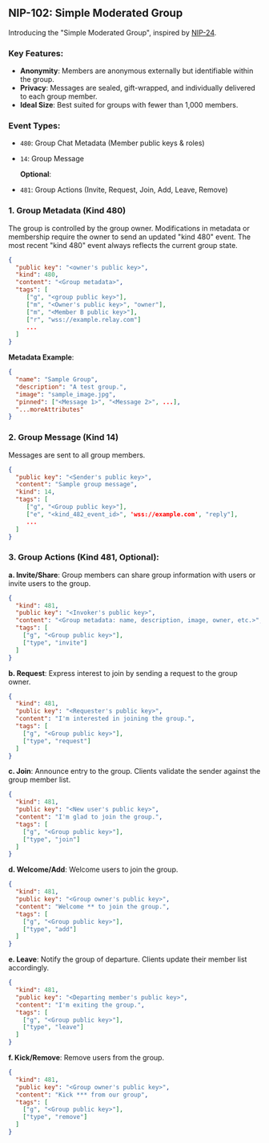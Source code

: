 ## **NIP-102: Simple Moderated Group**

Introducing the "Simple Moderated Group", inspired by [NIP-24](https://github.com/vitorpamplona/nips/blob/sealed-dms/24.md).

### **Key Features**:
- **Anonymity**: Members are anonymous externally but identifiable within the group.
- **Privacy**: Messages are sealed, gift-wrapped, and individually delivered to each group member.
- **Ideal Size**: Best suited for groups with fewer than 1,000 members.

### **Event Types**:
- `480`: Group Chat Metadata (Member public keys & roles)
- `14`: Group Message 
  
  **Optional**:
- `481`: Group Actions (Invite, Request, Join, Add, Leave, Remove)

### **1. Group Metadata (Kind 480)**

The group is controlled by the group owner. Modifications in metadata or membership require the owner to send an updated "kind 480" event. The most recent "kind 480" event always reflects the current group state.

```json
{
  "public key": "<owner's public key>",
  "kind": 480,
  "content": "<Group metadata>",
  "tags": [
     ["g", "<group public key>"],
     ["m", "<Owner's public key>", "owner"],
     ["m", "<Member B public key>"],
     ["r", "wss://example.relay.com"]
     ...
  ]
}
```

**Metadata Example**:

```json
{  
  "name": "Sample Group", 
  "description": "A test group.", 
  "image": "sample_image.jpg",
  "pinned": ["<Message 1>", "<Message 2>", ...],
  "...moreAttributes"
}
```

### **2. Group Message (Kind 14)**

Messages are sent to all group members.

```json
{
  "public key": "<Sender's public key>",
  "content": "Sample group message",
  "kind": 14,
  "tags": [
     ["g", "<Group public key>"],
     ["e", "<kind_482_event_id>", 'wss://example.com', "reply"],
     ...
  ]
}
```

### **3. Group Actions (Kind 481, Optional)**:

**a. Invite/Share**: 
Group members can share group information with users or invite users to the group.

```json
{
  "kind": 481,
  "public key": "<Invoker's public key>",
  "content": "<Group metadata: name, description, image, owner, etc.>",
  "tags": [
    ["g", "<Group public key>"],
    ["type", "invite"]
  ]
}
```

**b. Request**: 
Express interest to join by sending a request to the group owner.

```json
{
  "kind": 481,
  "public key": "<Requester's public key>",
  "content": "I'm interested in joining the group.",
  "tags": [
    ["g", "<Group public key>"],
    ["type", "request"]
  ]
}
```

**c. Join**: 
Announce entry to the group. Clients validate the sender against the group member list.

```json
{
  "kind": 481,
  "public key": "<New user's public key>",
  "content": "I'm glad to join the group.",
  "tags": [
    ["g", "<Group public key>"],
    ["type", "join"]
  ]
}
```

**d. Welcome/Add**: 
Welcome users to join the group.

```json
{
  "kind": 481,
  "public key": "<Group owner's public key>",
  "content": "Welcome ** to join the group.",
  "tags": [
    ["g", "<Group public key>"],
    ["type", "add"]
  ]
}
```

**e. Leave**: 
Notify the group of departure. Clients update their member list accordingly.

```json
{
  "kind": 481,
  "public key": "<Departing member's public key>",
  "content": "I'm exiting the group.",
  "tags": [
    ["g", "<Group public key>"],
    ["type", "leave"]
  ]
}
```

**f. Kick/Remove**: 
Remove users from the group.

```json
{
  "kind": 481,
  "public key": "<Group owner's public key>",
  "content": "Kick *** from our group",
  "tags": [
    ["g", "<Group public key>"],
    ["type", "remove"]
  ]
}
```